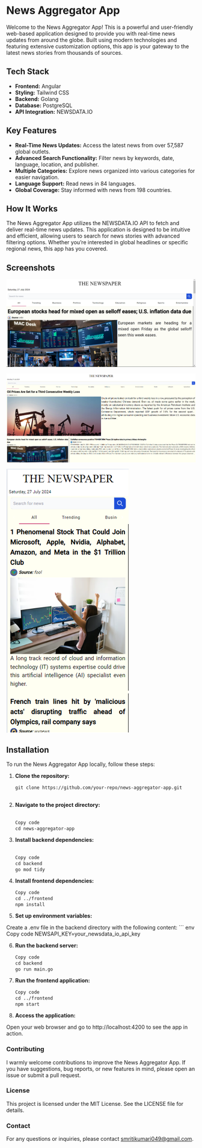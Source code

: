 # News Aggregator App

Welcome to the News Aggregator App! This is a powerful and user-friendly web-based application designed to provide you with real-time news updates from around the globe. Built using modern technologies and featuring extensive customization options, this app is your gateway to the latest news stories from thousands of sources.

## Tech Stack

- **Frontend:** Angular
- **Styling:** Tailwind CSS
- **Backend:** Golang
- **Database:** PostgreSQL
- **API Integration:** NEWSDATA.IO

## Key Features

- **Real-Time News Updates:** Access the latest news from over 57,587 global outlets.
- **Advanced Search Functionality:** Filter news by keywords, date, language, location, and publisher.
- **Multiple Categories:** Explore news organized into various categories for easier navigation.
- **Language Support:** Read news in 84 languages.
- **Global Coverage:** Stay informed with news from 198 countries.

## How It Works

The News Aggregator App utilizes the NEWSDATA.IO API to fetch and deliver real-time news updates. This application is designed to be intuitive and efficient, allowing users to search for news stories with advanced filtering options. Whether you’re interested in global headlines or specific regional news, this app has you covered.

## Screenshots

![News Aggregator App Screenshot](frontend/src/assets/Project.png)

![Laptop View](frontend/src/assets/LaptopView.png)

![Mobile View](frontend/src/assets/mobileView.png)

## Installation

To run the News Aggregator App locally, follow these steps:

1. **Clone the repository:**

   ```
   git clone https://github.com/your-repo/news-aggregator-app.git


2. **Navigate to the project directory:**
    ```
    
    Copy code
    cd news-aggregator-app

3. **Install backend dependencies:**
    ```
    
    Copy code
    cd backend
    go mod tidy

4. **Install frontend dependencies:**
    ```
    Copy code
    cd ../frontend
    npm install

5. **Set up environment variables:**

Create a .env file in the backend directory with the following content:
    ```
    env
    Copy code
    NEWSAPI_KEY=your_newsdata_io_api_key

6. **Run the backend server:**
    ```   
    Copy code
    cd backend
    go run main.go

7. **Run the frontend application:**
    ``` 
    Copy code
    cd ../frontend
    npm start

8. **Access the application:**

Open your web browser and go to http://localhost:4200 to see the app in action.

### Contributing
I warmly welcome contributions to improve the News Aggregator App. If you have suggestions, bug reports, or new features in mind, please open an issue or submit a pull request.

### License
This project is licensed under the MIT License. See the LICENSE file for details.

### Contact
For any questions or inquiries, please contact smritikumari049@gmail.com.
